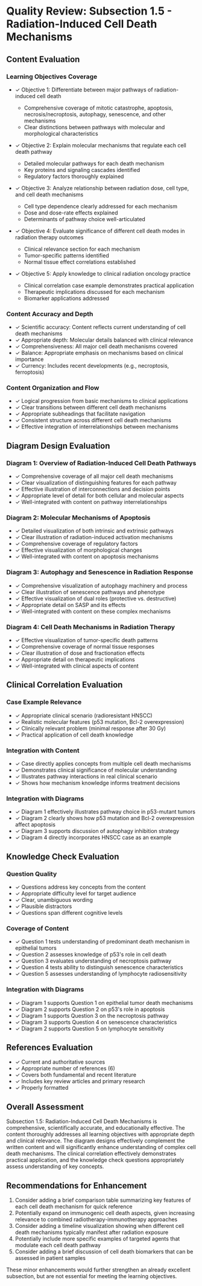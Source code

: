 # Quality Review: Subsection 1.5 - Radiation-Induced Cell Death Mechanisms

## Content Evaluation

### Learning Objectives Coverage
- ✓ Objective 1: Differentiate between major pathways of radiation-induced cell death
  - Comprehensive coverage of mitotic catastrophe, apoptosis, necrosis/necroptosis, autophagy, senescence, and other mechanisms
  - Clear distinctions between pathways with molecular and morphological characteristics
  
- ✓ Objective 2: Explain molecular mechanisms that regulate each cell death pathway
  - Detailed molecular pathways for each death mechanism
  - Key proteins and signaling cascades identified
  - Regulatory factors thoroughly explained
  
- ✓ Objective 3: Analyze relationship between radiation dose, cell type, and cell death mechanisms
  - Cell type dependence clearly addressed for each mechanism
  - Dose and dose-rate effects explained
  - Determinants of pathway choice well-articulated
  
- ✓ Objective 4: Evaluate significance of different cell death modes in radiation therapy outcomes
  - Clinical relevance section for each mechanism
  - Tumor-specific patterns identified
  - Normal tissue effect correlations established
  
- ✓ Objective 5: Apply knowledge to clinical radiation oncology practice
  - Clinical correlation case example demonstrates practical application
  - Therapeutic implications discussed for each mechanism
  - Biomarker applications addressed

### Content Accuracy and Depth
- ✓ Scientific accuracy: Content reflects current understanding of cell death mechanisms
- ✓ Appropriate depth: Molecular details balanced with clinical relevance
- ✓ Comprehensiveness: All major cell death mechanisms covered
- ✓ Balance: Appropriate emphasis on mechanisms based on clinical importance
- ✓ Currency: Includes recent developments (e.g., necroptosis, ferroptosis)

### Content Organization and Flow
- ✓ Logical progression from basic mechanisms to clinical applications
- ✓ Clear transitions between different cell death mechanisms
- ✓ Appropriate subheadings that facilitate navigation
- ✓ Consistent structure across different cell death mechanisms
- ✓ Effective integration of interrelationships between mechanisms

## Diagram Design Evaluation

### Diagram 1: Overview of Radiation-Induced Cell Death Pathways
- ✓ Comprehensive coverage of all major cell death mechanisms
- ✓ Clear visualization of distinguishing features for each pathway
- ✓ Effective illustration of interconnections and decision points
- ✓ Appropriate level of detail for both cellular and molecular aspects
- ✓ Well-integrated with content on pathway interrelationships

### Diagram 2: Molecular Mechanisms of Apoptosis
- ✓ Detailed visualization of both intrinsic and extrinsic pathways
- ✓ Clear illustration of radiation-induced activation mechanisms
- ✓ Comprehensive coverage of regulatory factors
- ✓ Effective visualization of morphological changes
- ✓ Well-integrated with content on apoptosis mechanisms

### Diagram 3: Autophagy and Senescence in Radiation Response
- ✓ Comprehensive visualization of autophagy machinery and process
- ✓ Clear illustration of senescence pathways and phenotype
- ✓ Effective visualization of dual roles (protective vs. destructive)
- ✓ Appropriate detail on SASP and its effects
- ✓ Well-integrated with content on these complex mechanisms

### Diagram 4: Cell Death Mechanisms in Radiation Therapy
- ✓ Effective visualization of tumor-specific death patterns
- ✓ Comprehensive coverage of normal tissue responses
- ✓ Clear illustration of dose and fractionation effects
- ✓ Appropriate detail on therapeutic implications
- ✓ Well-integrated with clinical aspects of content

## Clinical Correlation Evaluation

### Case Example Relevance
- ✓ Appropriate clinical scenario (radioresistant HNSCC)
- ✓ Realistic molecular features (p53 mutation, Bcl-2 overexpression)
- ✓ Clinically relevant problem (minimal response after 30 Gy)
- ✓ Practical application of cell death knowledge

### Integration with Content
- ✓ Case directly applies concepts from multiple cell death mechanisms
- ✓ Demonstrates clinical significance of molecular understanding
- ✓ Illustrates pathway interactions in real clinical scenario
- ✓ Shows how mechanism knowledge informs treatment decisions

### Integration with Diagrams
- ✓ Diagram 1 effectively illustrates pathway choice in p53-mutant tumors
- ✓ Diagram 2 clearly shows how p53 mutation and Bcl-2 overexpression affect apoptosis
- ✓ Diagram 3 supports discussion of autophagy inhibition strategy
- ✓ Diagram 4 directly incorporates HNSCC case as an example

## Knowledge Check Evaluation

### Question Quality
- ✓ Questions address key concepts from the content
- ✓ Appropriate difficulty level for target audience
- ✓ Clear, unambiguous wording
- ✓ Plausible distractors
- ✓ Questions span different cognitive levels

### Coverage of Content
- ✓ Question 1 tests understanding of predominant death mechanism in epithelial tumors
- ✓ Question 2 assesses knowledge of p53's role in cell death
- ✓ Question 3 evaluates understanding of necroptosis pathway
- ✓ Question 4 tests ability to distinguish senescence characteristics
- ✓ Question 5 assesses understanding of lymphocyte radiosensitivity

### Integration with Diagrams
- ✓ Diagram 1 supports Question 1 on epithelial tumor death mechanisms
- ✓ Diagram 2 supports Question 2 on p53's role in apoptosis
- ✓ Diagram 1 supports Question 3 on the necroptosis pathway
- ✓ Diagram 3 supports Question 4 on senescence characteristics
- ✓ Diagram 2 supports Question 5 on lymphocyte sensitivity

## References Evaluation

- ✓ Current and authoritative sources
- ✓ Appropriate number of references (6)
- ✓ Covers both fundamental and recent literature
- ✓ Includes key review articles and primary research
- ✓ Properly formatted

## Overall Assessment

Subsection 1.5: Radiation-Induced Cell Death Mechanisms is comprehensive, scientifically accurate, and educationally effective. The content thoroughly addresses all learning objectives with appropriate depth and clinical relevance. The diagram designs effectively complement the written content and will significantly enhance understanding of complex cell death mechanisms. The clinical correlation effectively demonstrates practical application, and the knowledge check questions appropriately assess understanding of key concepts.

## Recommendations for Enhancement

1. Consider adding a brief comparison table summarizing key features of each cell death mechanism for quick reference
2. Potentially expand on immunogenic cell death aspects, given increasing relevance to combined radiotherapy-immunotherapy approaches
3. Consider adding a timeline visualization showing when different cell death mechanisms typically manifest after radiation exposure
4. Potentially include more specific examples of targeted agents that modulate each cell death pathway
5. Consider adding a brief discussion of cell death biomarkers that can be assessed in patient samples

These minor enhancements would further strengthen an already excellent subsection, but are not essential for meeting the learning objectives.
